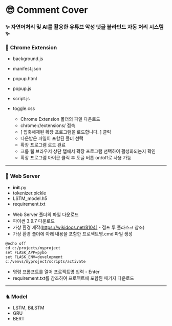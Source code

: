 # &#128526; Comment Cover
### &#10024; 자연어처리 및 AI를 활용한 유튜브 악성 댓글 블라인드 자동 처리 시스템 &#10024;

### &#127751; **Chrome Extension**
- background.js
- manifest.json
- popup.html
- popup.js
- script.js
- toggle.css

  + Chrome Extension 폴더의 파일 다운로드</br>
  + chrome://extensions/ 접속</br>
  + [ 압축해제된 확장 프로그램을 로드합니다. ] 클릭</br>
  + 다운받은 파일이 포함된 폴더 선택</br>
  + 확장 프로그램 로드 완료</br>
  + 크롬 웹 브라우저 상단 탭에서 확장 프로그램 선택하여 활성화되는지 확인</br>
  + 확장 프로그램 아이콘 클릭 후 토글 버튼 on/off로 사용 가능</br>

---------

### &#127875; **Web Server**
- __init__.py
- tokenizer.pickle
- LSTM_model.h5
- requirement.txt

+ Web Server 폴더의 파일 다운로드</br>
+ 파이썬 3.9.7 다운로드</br>
+ 가상 환경 제작(https://wikidocs.net/81041 - 점프 투 플라스크 참조)</br>
+ 가상 환경 폴더에 아래 내용을 포함한 프로젝트명.cmd 파일 생성</br>

```
@echo off
cd c:/projects/myproject
set FLASK_APP=pybo
set FLASK_ENV=development
c:/venvs/myproject/scripts/activate
```

+ 명령 프롬프트를 열어 프로젝트명 입력 - Enter</br>
+ requirement.txt를 참조하여 프로젝트에 포함된 패키지 다운로드</br>

---------

### &#9822; **Model**
- LSTM, BiLSTM
- GRU
- BERT
